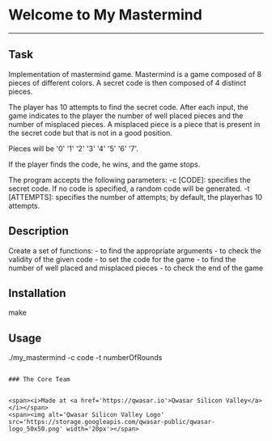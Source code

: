 # Welcome to My Mastermind
***

## Task
Implementation of mastermind game. 
Mastermind is a game composed of 8 pieces of different colors. A secret code is then composed of 4 distinct pieces.

The player has 10 attempts to find the secret code. After each input, the game indicates to the player the number of well placed pieces and the number of misplaced pieces. A misplaced piece is a piece that is present in the secret code but that is not in a good position.

Pieces will be '0' '1' '2' '3' '4' '5' '6' '7'.

If the player finds the code, he wins, and the game stops. 

The program accepts the following parameters: 
-c [CODE]: specifies the secret code. If no code is specified, a random code will be generated. 
-t [ATTEMPTS]: specifies the number of attempts; by default, the playerhas 10 attempts.

## Description
Create a set of functions:
    - to find the appropriate arguments
    - to check the validity of the given code
    - to set the code for the game
    - to find the number of well placed and misplaced pieces
    - to check the end of the game

## Installation
make

## Usage

./my_mastermind -c code -t numberOfRounds
```

### The Core Team


<span><i>Made at <a href='https://qwasar.io'>Qwasar Silicon Valley</a></i></span>
<span><img alt='Qwasar Silicon Valley Logo' src='https://storage.googleapis.com/qwasar-public/qwasar-logo_50x50.png' width='20px'></span>
